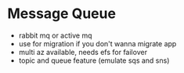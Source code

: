 # Message Queue
- rabbit mq or active mq 
- use for migration if you don't wanna migrate app
- multi az available, needs efs for failover
- topic and queue feature (emulate sqs and sns)